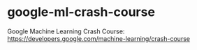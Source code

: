 # google-ml-crash-course
Google Machine Learning Crash Course: https://developers.google.com/machine-learning/crash-course
